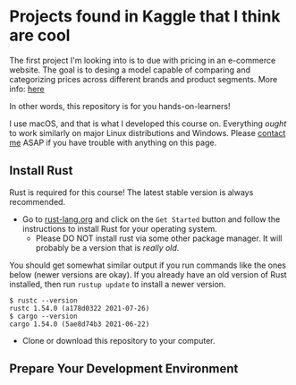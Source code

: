 # Projects found in Kaggle that I think are cool

The first project I'm looking into is to due with pricing in an e-commerce website. The goal is to desing
a model capable of comparing and categorizing prices across different brands and product segments. More info:
[here]()

In other words, this repository is for you hands-on-learners!

I use macOS, and that is what I developed this course on.  Everything _ought_ to work similarly on
major Linux distributions and Windows. Please [contact me]() ASAP
if you have trouble with anything on this page.


## Install Rust

Rust is required for this course!  The latest stable version is always recommended.

- Go to [rust-lang.org](https://rust-lang.org) and click on the `Get Started`
   button and follow the instructions to install Rust for your operating system.
   - Please DO NOT install rust via some other package manager.  It will probably be a version that is _really old_.

You should get somewhat similar output if you run commands like the ones below (newer versions are okay).  If you 
already have an old version of Rust installed, then run `rustup update` to install a newer version.

```shell
$ rustc --version
rustc 1.54.0 (a178d0322 2021-07-26)
$ cargo --version
cargo 1.54.0 (5ae8d74b3 2021-06-22)
```

- Clone or download this repository to your computer.

## Prepare Your Development Environment
